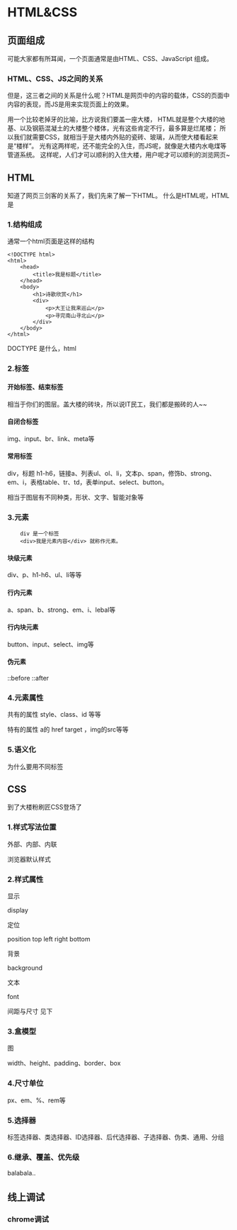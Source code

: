 # HTML&CSS

## 页面组成

可能大家都有所耳闻，一个页面通常是由HTML、CSS、JavaScript 组成。

### HTML、CSS、JS之间的关系

但是，这三者之间的关系是什么呢？HTML是网页中的内容的载体，CSS的页面中内容的表现，而JS是用来实现页面上的效果。

用一个比较老掉牙的比喻，比方说我们要盖一座大楼，
HTML就是整个大楼的地基、以及钢筋混凝土的大楼整个楼体，光有这些肯定不行，最多算是烂尾楼；
所以我们就需要CSS，就相当于是大楼内外贴的瓷砖、玻璃，从而使大楼看起来是“楼样”。
光有这两样呢，还不能完全的入住，而JS呢，就像是大楼内水电煤等管道系统。
这样呢，人们才可以顺利的入住大楼，用户呢才可以顺利的浏览网页~

## HTML


知道了网页三剑客的关系了，我们先来了解一下HTML。
什么是HTML呢，HTML是

### 1.结构组成

通常一个html页面是这样的结构

```
<!DOCTYPE html>
<html>
    <head>
        <title>我是标题</title>
    </head>
    <body>
        <h1>诗歌欣赏</h1>
        <div>
            <p>大王让我来巡山</p>
            <p>寻完南山寻北山</p>   
        </div>
    </body>
</html>

```

DOCTYPE 是什么，html

### 2.标签

#### 开始标签、结束标签

相当于你们的图层。盖大楼的砖块，所以说IT民工，我们都是搬砖的人~~

#### 自闭合标签

img、input、br、link、meta等

#### 常用标签

div，标题 h1-h6，链接a、列表ul、ol、li，文本p、span，修饰b、strong、em、i，表格table、tr、td，表单input、select、button。

相当于图层有不同种类，形状、文字、智能对象等

### 3.元素

```
    div 是一个标签
    <div>我是元素内容</div> 就称作元素。
```

#### 块级元素
div、p、h1-h6、ul、li等等

#### 行内元素
a、span、b、strong、em、i、lebal等

#### 行内块元素
button、input、select、img等

#### 伪元素

::before ::after

### 4.元素属性

共有的属性 style、class、id 等等

特有的属性 a的 href target ，img的src等等


### 5.语义化

为什么要用不同标签

## CSS

到了大楼粉刷匠CSS登场了

### 1.样式写法位置

外部、内部、内联

浏览器默认样式

### 2.样式属性

显示

display

定位

position top left right bottom

背景

background

文本

font

间距与尺寸 见下

### 3.盒模型

图

width、height、padding、border、box  

### 4.尺寸单位

px、em、%、rem等

### 5.选择器

标签选择器、类选择器、ID选择器、后代选择器、子选择器、伪类、通用、分组



### 6.继承、覆盖、优先级

balabala..

## 线上调试

### chrome调试


